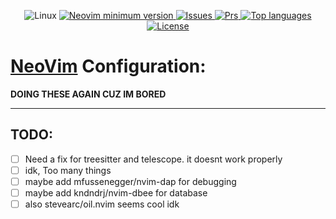 <div align="center">
<p>
    <a>
      <img alt="Linux" src="https://img.shields.io/badge/Linux-%23.svg?style=flat-square&logo=linux&color=FCC624&logoColor=black" />
    </a>
    <a href="https://github.com/neovim/neovim/releases/tag/stable">
      <img src="https://img.shields.io/badge/Neovim-0.9.1-blueviolet.svg?style=flat-square&logo=Neovim&logoColor=green" alt="Neovim minimum version"/>
    </a>
    <!-- <a href="https://github.com/uppercasee/NeoVim/commits">
      <img src="https://badgen.net/github/commits/uppercasee/NeoVim" alt="Commit number" />
    </a> -->
    <a href="https://github.com/uppercasee/NeoVim/issues">
      <img src="https://badgen.net/github/issues/uppercasee/NeoVim" alt="Issues" />
    </a>
    <a href="https://github.com/uppercasee/NeoVim/pulls">
      <img src="https://badgen.net/github/prs/uppercasee/NeoVim" alt="Prs" />
    </a>
    <a href="https://github.com/uppercasee/NeoVim/search?l=vim-script">
      <img src="https://img.shields.io/github/languages/top/uppercasee/NeoVim" alt="Top languages"/>
    </a>
    <a href="https://github.com/uppercasee/NeoVim/blob/master/LICENSE">
      <img src="https://img.shields.io/github/license/uppercasee/NeoVim?style=flat-square&logo=GNU&label=License" alt="License"/>
    </a>
</p>
</div>

# [NeoVim]("https://neovim.io/") Configuration:

**DOING THESE AGAIN CUZ IM BORED**

---

## TODO:
- [ ] Need a fix for treesitter and telescope. it doesnt work properly
- [ ] idk, Too many things
- [ ] maybe add mfussenegger/nvim-dap for debugging
- [ ] maybe add kndndrj/nvim-dbee for database
- [ ] also stevearc/oil.nvim seems cool idk

